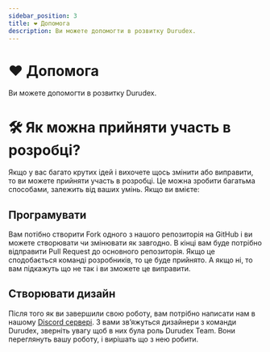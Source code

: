 ```yaml
---
sidebar_position: 3
title: ❤️ Допомога
description: Ви можете допомогти в розвитку Durudex.
---
```


# ❤️ Допомога

Ви можете допомогти в розвитку Durudex.

# 🛠 Як можна прийняти участь в розробці?

Якщо у вас багато крутих ідей і вихочете щось змінити або виправити, то ви можете прийняти участь в розробці. 
Це можна зробити багатьма способами, залежить від ваших умінь. Якщо ви вмієте:

## Програмувати

Вам потібно створити Fork одного з нашого репозиторія на GitHub і ви можете створювати чи змінювати як завгодно. 
В кінці вам буде потрібно відправити Pull Request до основного репозиторія. Якщо це сподобається команді розробників, то це буде прийнято.
А якщо ні, то вам підкажуть що не так і ви зможете це виправити.

## Створювати дизайн

Після того як ви завершили свою роботу, вам потрібно написати нам в нашому [Discord сервері](https://discord.gg/4qcXbeVehZ).
З вами звʼяжуться дизайнери з команди Durudex, зверніть увагу щоб в них була роль Durudex Team. Вони переглянуть вашу 
роботу, і вирішать що з нею робити.

